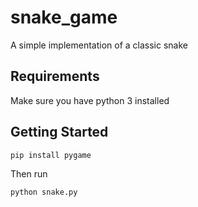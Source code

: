 # snake_game

A simple implementation of a classic snake

## Requirements

Make sure you have python 3 installed

## Getting Started

```
pip install pygame
```

Then run

```
python snake.py
```
